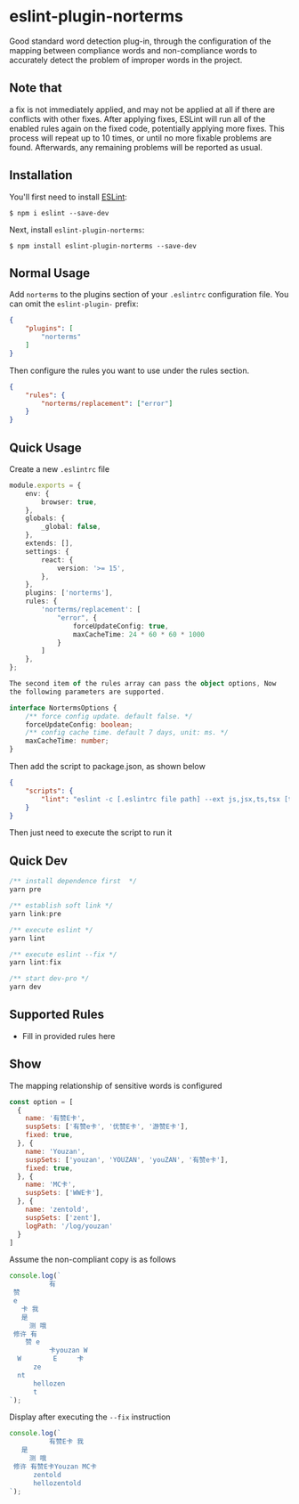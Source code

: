 # eslint-plugin-norterms

Good standard word detection plug-in, through the configuration of the mapping between compliance words and non-compliance words to accurately detect the problem of improper words in the project.

## Note that

a fix is not immediately applied, and may not be applied at all if there are conflicts with other fixes. After applying fixes, ESLint will run all of the enabled rules again on the fixed code, potentially applying more fixes. This process will repeat up to 10 times, or until no more fixable problems are found. Afterwards, any remaining problems will be reported as usual.

## Installation

You'll first need to install [ESLint](http://eslint.org):

```
$ npm i eslint --save-dev
```

Next, install `eslint-plugin-norterms`:

```
$ npm install eslint-plugin-norterms --save-dev
```


## Normal Usage

Add `norterms` to the plugins section of your `.eslintrc` configuration file. You can omit the `eslint-plugin-` prefix:

```json
{
    "plugins": [
        "norterms"
    ]
}
```


Then configure the rules you want to use under the rules section.

```json
{
    "rules": {
        "norterms/replacement": ["error"]
    }
}
```

## Quick Usage
Create a new `.eslintrc` file 
```typescript
module.exports = {
    env: {
        browser: true,
    },
    globals: {
        _global: false,
    },
    extends: [],
    settings: {
        react: {
            version: '>= 15',
        },
    },
    plugins: ['norterms'],
    rules: {
        'norterms/replacement': [
            "error", { 
                forceUpdateConfig: true, 
                maxCacheTime: 24 * 60 * 60 * 1000 
            }
        ]
    },
};

The second item of the rules array can pass the object options, Now 
the following parameters are supported.

interface NortermsOptions {
    /** force config update. default false. */
    forceUpdateConfig: boolean;
    /** config cache time. default 7 days, unit: ms. */
    maxCacheTime: number;
}

```



Then add the script to package.json, as shown below

```json
{
    "scripts": {
        "lint": "eslint -c [.eslintrc file path] --ext js,jsx,ts,tsx [target file] [--fix]",
    }
}
```

Then just need to execute the script to run it

## Quick Dev
```javascript
/** install dependence first  */
yarn pre

/** establish soft link */
yarn link:pre

/** execute eslint */
yarn lint

/** execute eslint --fix */
yarn lint:fix

/** start dev-pro */
yarn dev

```

## Supported Rules

* Fill in provided rules here

## Show
The mapping relationship of sensitive words is configured
```javascript
const option = [
  {
    name: '有赞E卡',
    suspSets: ['有赞e卡', '优赞E卡', '游赞E卡'],
    fixed: true,
  }, {
    name: 'Youzan',
    suspSets: ['youzan', 'YOUZAN', 'youZAN', '有赞e卡'],
    fixed: true,
  }, {
    name: 'MC卡',
    suspSets: ['WWE卡'],
  }, {
    name: 'zentold',
    suspSets: ['zent'],
    logPath: '/log/youzan'
  }
]
```
Assume the non-compliant copy is as follows
```javascript
console.log(`
          有 
 赞
 e
   卡 我
   是
     测 哦
 修许 有 
    赞 e  
          卡youzan W
  W        E     卡  
      ze
  nt      
      hellozen
      t
`);
```
Display after executing the `--fix` instruction
```javascript
console.log(`
          有赞E卡 我
   是
     测 哦
 修许 有赞E卡Youzan MC卡  
      zentold      
      hellozentold
`);
```


